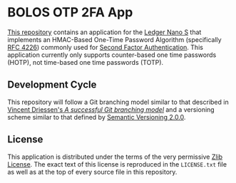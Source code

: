 # BOLOS OTP 2FA App

[This repository](https://github.com/parkerhoyes/bolos-app-otp2fa) contains an
application for the [Ledger Nano S](https://github.com/LedgerHQ/ledger-nano-s)
that implements an HMAC-Based One-Time Password Algorithm (specifically [RFC
4226](https://tools.ietf.org/html/rfc4226)) commonly used for [Second Factor
Authentication](https://en.wikipedia.org/wiki/Multi-factor_authentication). This
application currently only supports counter-based one time passwords (HOTP), not
time-based one time passwords (TOTP).

## Development Cycle

This repository will follow a Git branching model similar to that described in
[Vincent Driessen's *A successful Git branching
model*](http://nvie.com/posts/a-successful-git-branching-model/) and a
versioning scheme similar to that defined by [Semantic Versioning
2.0.0](http://semver.org/).

## License

This application is distributed under the terms of the very permissive [Zlib
License](https://opensource.org/licenses/Zlib). The exact text of this license
is reproduced in the `LICENSE.txt` file as well as at the top of every source
file in this repository.
